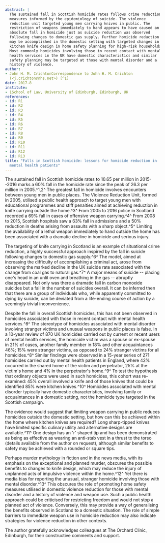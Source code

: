 ```yaml
---
abstract: |
  The sustained fall in Scottish homicide rates follows crime reduction
  measures informed by the epidemiology of suicide. The violence
  reduction unit targeted young men carrying knives in public. The
  restriction of weapons immediately to hand appears to have caused an
  absolute fall in homicide just as suicide reduction was observed
  following changes to domestic gas supply. Further homicide reduction
  may be accomplished in the domestic setting with targeted changes in
  kitchen knife design in home safety planning for high-risk households.
  Most commonly homicides involving those in recent contact with mental
  health services in the UK have domestic characteristics and similar
  safety planning may be targeted at those with mental disorder and a
  history of violence.
author:
- John H. M. CrichtonCorrespondence to John H. M. Crichton
  (<j.crichton@nhs.net>) [^1]
date: 2017-8
institute:
- 1School of Law, University of Edinburgh, Edinburgh, UK
references:
- id: R1
- id: R2
- id: R3
- id: R4
- id: R5
- id: R6
- id: R7
- id: R8
- id: R9
- id: R10
- id: R11
- id: R12
- id: R13
title: "Falls in Scottish homicide: lessons for homicide reduction in
  mental health patients"
---
```


The sustained fall in Scottish homicide rates to 10.65 per million in
2015--2016 marks a 60% fall in the homicide rate since the peak of 26.3
per million in 2005.^1,2^ The greatest fall in homicide involves
encounters between young men in public places. The Violence Reduction
Unit, formed in 2005, utilised a public health approach to target young
men with educational programmes and stiff penalties aimed at achieving
reduction in knife carrying outside the home.^3^ From 2005 to 2016
police in Scotland recorded a 69% fall in cases of offensive weapon
carrying.^4^ From 2008 to 2015, Scottish hospitals saw a 63% fall in
admissions and a 50% reduction in deaths arising from assaults with a
sharp object.^5^ Limiting the availability of a lethal weapon
immediately to hand outside the home has been associated with a dramatic
decline in homicide and serious injury.

The targeting of knife carrying in Scotland is an example of situational
crime reduction, a highly successful approach inspired by the fall in
suicide following changes to domestic gas supply.^6^ The model, aimed at
increasing the difficulty of accomplishing a criminal act, arose from
observing the marked decline in the UK suicide rate associated with the
change from coal gas to natural gas.^7^ A major means of suicide --
placing one\'s head in an unlit oven and breathing in the gas --
abruptly disappeared. Not only was there a dramatic fall in carbon
monoxide suicides but a fall in the number of suicides overall. It can
be inferred then that there are a group of individuals who, while
apparently committed to dying by suicide, can be deviated from a
life-ending course of action by a seemingly trivial inconvenience.

Despite the fall in overall Scottish homicides, this has not been
observed in homicides associated with those in recent contact with
mental health services.^8^ The stereotype of homicides associated with
mental disorder involving stranger victims and unusual weapons in public
places is false. In a 10-year review of 870 UK homicides carried out by
current or recent users of mental health services, the homicide victim
was a spouse or ex-spouse in 21% of cases, another family member in 18%
and other acquaintances 46%; 15% were stranger victims, as opposed to
24% stranger victims for all homicides.^8^ Similar findings were
observed in a 15-year series of 271 homicides carried out by mental
health patients in England, where 42% occurred in the shared home of the
victim and perpetrator, 25% at the victim\'s home and 4% in the
perpetrator\'s home.^9^ To test the hypothesis that ordinary objects
were used in such homicides, this cohort was re-examined: 45% overall
involved a knife and of those knives that could be identified 85% were
kitchen knives.^10^ Homicides associated with mental disorder typically
have domestic characteristics, involving family or acquaintances in a
domestic setting, not the homicide type targeted in the Scottish
campaign.

The evidence would suggest that limiting weapon carrying in public
reduces homicides outside the domestic setting, but how can this be
achieved within the home where kitchen knives are required? Long
sharp-tipped knives have limited specific culinary utility and
alternative designs are available.^11^ One design has an 'r' shaped tip
and has been demonstrated as being as effective as wearing an anti-stab
vest in a thrust to the torso (details available from the author on
request), although similar benefits to safety may be achieved with a
rounded or square tips.

Perhaps murder mythology in fiction and in the news media, with its
emphasis on the exceptional and planned murder, obscures the possible
benefits to changes to knife design, which may reduce the injury of
unplanned acts of impulsive violence within the home.^12^ Yet there is
media bias for reporting the unusual, stranger homicide involving those
with mental disorder.^13^ This obscures the role of promoting home
safety measures utilised in domestic violence reduction for those with
mental disorder and a history of violence and weapon use. Such a public
health approach could be criticised for restricting freedom and would
not stop a planned act of violence. Conversely, this may provide a way
of generalising the benefits observed in Scotland to a domestic
situation. The role of simple barriers to immediate weapon use in
homicide reduction may also indicate strategies for violence reduction
in other contexts.

The author gratefully acknowledges colleagues at The Orchard Clinic,
Edinburgh, for their constructive comments and support.

[^1]: **John H. M. Crichton**, Honorary Fellow, University of Edinburgh
    School of Law, Old College, South Bridge, Edinburgh, UK
